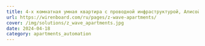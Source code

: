 ```yaml
---
title: 4-х комнатная умная квартира с проводной инфраструктурой, Алисой и Z-Wave
url: https://wirenboard.com/ru/pages/z-wave-apartments/
cover: /img/solutions/z_wave_apartments.jpg
date: 2024-04-18
category: apartments_automation
---
```

